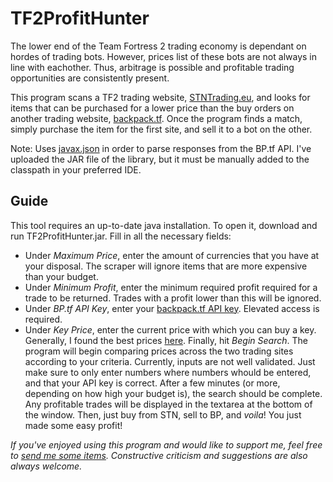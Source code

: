 # TF2ProfitHunter
The lower end of the Team Fortress 2 trading economy is dependant on hordes of trading bots. However, prices list of these bots are not always in line with eachother. Thus, arbitrage is possible and profitable trading opportunities are consistently present.

This program scans a TF2 trading website, [STNTrading.eu](https://stntrading.eu/), and looks for items that can be purchased for a lower price than the buy orders on another trading website, [backpack.tf](https://backpack.tf/). Once the program finds a match, simply purchase the item for the first site, and sell it to a bot on the other.

Note: Uses [javax.json](https://docs.oracle.com/javaee/7/api/javax/json/package-summary.html) in order to parse responses from the BP.tf API. I've uploaded the JAR file of the library, but it must be manually added to the classpath in your preferred IDE.
## Guide
This tool requires an up-to-date java installation. To open it, download and run TF2ProfitHunter.jar.
Fill in all the necessary fields:
- Under *Maximum Price*, enter the amount of currencies that you have at your disposal. The scraper will ignore items that are more expensive than your budget.
- Under *Minimum Profit*, enter the minimum required profit required for a trade to be returned. Trades with a profit lower than this will be ignored.
- Under *BP.tf API Key*, enter your [backpack.tf API key](https://backpack.tf/developer). Elevated access is required.
- Under *Key Price*, enter the current price with which you can buy a key. Generally, I found the best prices [here](https://backpack.tf/stats/Unique/Mann%20Co.%20Supply%20Crate%20Key/Tradable/Craftable).
Finally, hit *Begin Search*. The program will begin comparing prices across the two trading sites according to your criteria.
Currently, inputs are not well validated. Just make sure to only enter numbers where numbers whould be entered, and that your API key is correct.
After a few minutes (or more, depending on how high your budget is), the search should be complete. Any profitable trades will be displayed in the textarea at the bottom of the window.
Then, just buy from STN, sell to BP, and *voila*! You just made some easy profit!

*If you've enjoyed using this program and would like to support me, feel free to [send me some items](https://steamcommunity.com/tradeoffer/new/?partner=312046080&token=EBWiXMVe). Constructive criticism and suggestions are also always welcome.*
